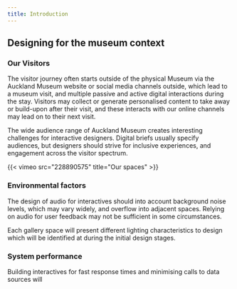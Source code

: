 ```yaml
---
title: Introduction
---
```


## Designing for the museum context

### Our Visitors

The visitor journey often starts outside of the physical Museum via the Auckland Museum website or social media channels outside, which lead to a museum visit, and multiple passive and active digital interactions during the stay. Visitors may collect or generate personalised content to take away or build-upon after their visit, and these interacts with our online channels may lead on to their next visit.

The wide audience range of Auckland Museum creates interesting challenges for interactive designers. Digital briefs usually specify audiences, but designers should strive for inclusive experiences, and engagement across the visitor spectrum.

<!-- ### Our spaces -->
<!-- [Create a simple diagram identifying common current state interactive executions in space - Could include projections, touch tables, wall screens, screens in walls, partitions, angled ‘kiosk’ screens, AR devices, VR stations.] -->
{{< vimeo src="228890575" title="Our spaces" >}}


### Environmental factors
The design of audio for interactives should into account background noise levels, which may vary widely, and overflow into adjacent spaces. Relying on audio for user feedback may not be sufficient in some circumstances.

Each gallery space will present different lighting characteristics to design which will be identified at during the initial design stages.

### System performance
Building interactives for fast response times and minimising calls to data sources will
